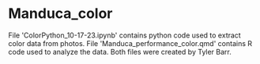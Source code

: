 # Manduca_color
File 'ColorPython_10-17-23.ipynb' contains python code used to extract color data from photos.
File 'Manduca_performance_color.qmd' contains R code used to analyze the data.
Both files were created by Tyler Barr. 
